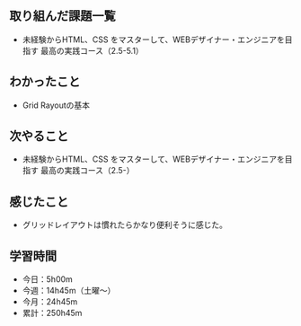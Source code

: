  ## 取り組んだ課題一覧
- 未経験からHTML、CSS をマスターして、WEBデザイナー・エンジニアを目指す 最高の実践コース（2.5-5.1）
## わかったこと
- Grid Rayoutの基本
## 次やること
- 未経験からHTML、CSS をマスターして、WEBデザイナー・エンジニアを目指す 最高の実践コース（2.5-）
## 感じたこと
- グリッドレイアウトは慣れたらかなり便利そうに感じた。
## 学習時間
- 今日：5h00m
- 今週：14h45m（土曜〜）
- 今月：24h45m
- 累計：250h45m